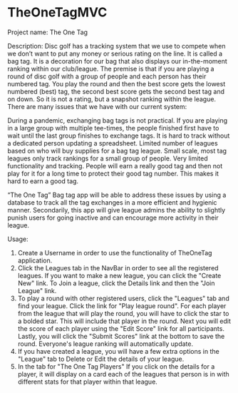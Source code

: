 # TheOneTagMVC
Project name: The One Tag

Description: Disc golf has a tracking system that we use to compete when we don’t want to put any money or serious rating on the line. It is called a bag tag. It is a decoration for our bag that also displays our in-the-moment ranking within our club/league. The premise is that if you are playing a round of disc golf with a group of people and each person has their numbered tag. You play the round and then the best score gets the lowest numbered (best) tag, the second best score gets the second best tag and on down. So it is not a rating, but a snapshot ranking within the league. There are many issues that we have with our current system:

During a pandemic, exchanging bag tags is not practical.
If you are playing in a large group with multiple tee-times, the people finished first have to wait until the last group finishes to exchange tags.
It is hard to track without a dedicated person updating a spreadsheet.
Limited number of leagues based on who will buy supplies for a bag tag league.
Small scale, most tag leagues only track rankings for a small group of people.
Very limited functionality and tracking.
People will earn a really good tag and then not play for it for a long time to protect their good tag number. This makes it hard to earn a good tag.

“The One Tag” Bag tag app will be able to address these issues by using a database to track all the tag exchanges in a more efficient and hygienic manner. Secondarily, this app will give league admins the ability to slightly punish users for going inactive and can encourage more activity in their league.






Usage: 
1. Create a Username in order to use the functionality of TheOneTag application.
2. Click the Leagues tab in the NavBar in order to see all the registered leagues. If you want to make a new league, you can click the "Create New" link. To Join a league, click the Details link and then the "Join League" link.
3. To play a round with other registered users, click the "Leagues" tab and find your league. Click the link for "Play league round". For each player from the league that will play the round, you will have to click the star to a bolded star. This will include that player in the round. Next you will edit the score of each player using the "Edit Score" link for all participants. Lastly, you will click the "Submit Scores" link at the bottom to save the round. Everyone's league ranking will automatically update.
4. If you have created a league, you will have a few extra options in the "League" tab to Delete or Edit the details of your league.
5. In the tab for "The One Tag Players" If you click on the details for a player, it will display on a card each of the leagues that person is in with different stats for that player within that league.






